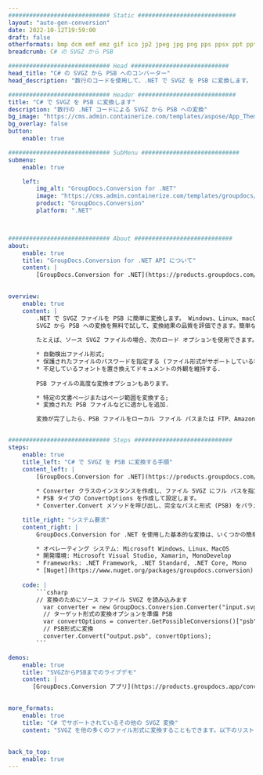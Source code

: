 ```yaml
---
############################# Static ############################
layout: "auto-gen-conversion"
date: 2022-10-12T19:59:00
draft: false
otherformats: bmp dcm emf emz gif ico jp2 jpeg jpg png pps ppsx ppt pptx psb psd svg svgz tga tif tiff webp wmf wmz
breadcrumb: C# の SVGZ から PSB

############################# Head ############################
head_title: "C# の SVGZ から PSB へのコンバーター"
head_description: "数行のコードを使用して、.NET で SVGZ を PSB に変換します。 GroupDocs ドキュメント変換 API を使用して、160 を超えるファイル形式を変換します。"

############################# Header ############################
title: "C# で SVGZ を PSB に変換します"
description: "数行の .NET コードによる SVGZ から PSB への変換"
bg_image: "https://cms.admin.containerize.com/templates/aspose/App_Themes/V3/images/bg/header1.png"
bg_overlay: false
button:
    enable: true

############################# SubMenu ############################
submenu:
    enable: true

    left:
        img_alt: "GroupDocs.Conversion for .NET"
        image: "https://cms.admin.containerize.com/templates/groupdocs/images/product-logos/90x90-noborder/groupdocs-conversion-net.png"
        product: "GroupDocs.Conversion"
        platform: ".NET"



############################# About ############################
about:
    enable: true
    title: "GroupDocs.Conversion for .NET API について"
    content: |
        [GroupDocs.Conversion for .NET](https://products.groupdocs.com/conversion/net/) を使用して、Microsoft Word、Excel、PowerPoint、PDF、Visio、およびその他の形式を変換できます。 GroupDocs.Conversion は、高いパフォーマンスが要求されるバックエンドおよび内部システムに適したスタンドアロン API です。 Microsoft や Open Office などのソフトウェアには依存しません。
    

overview:
    enable: true
    content: |
        .NET で SVGZ ファイルを PSB に簡単に変換します。 Windows、Linux、macOS など、任意のプラットフォームで C# コード行を 2 行だけ使用できます。
        SVGZ から PSB への変換を無料で試して、変換結果の品質を評価できます。簡単なファイル変換のシナリオに加えて、ソース SVGZ ファイルをロードし、出力 PSB 結果を保存するためのより高度なオプションを試すことができます。 
        
        たとえば、ソース SVGZ ファイルの場合、次のロード オプションを使用できます。

        * 自動検出ファイル形式;
        * 保護されたファイルのパスワードを指定する (ファイル形式がサポートしている場合);
        * 不足しているフォントを置き換えてドキュメントの外観を維持する.
        
        PSB ファイルの高度な変換オプションもあります。

        * 特定の文書ページまたはページ範囲を変換する;
        * 変換された PSB ファイルなどに透かしを追加.

        変換が完了したら、PSB ファイルをローカル ファイル パスまたは FTP、Amazon S3、Google Drive、Dropbox などのサードパーティ ストレージに保存できます。注意してください - SVGZ を {{ に変換するにはTO}} MS Office、Open Office、Adobe Acrobat Reader などの追加のソフトウェアをインストールする必要はありません。


############################# Steps ############################
steps:
    enable: true
    title_left: "C# で SVGZ を PSB に変換する手順"
    content_left: |
        [GroupDocs.Conversion for .NET](https://products.groupdocs.com/conversion/net/) を使用すると、開発者は数行のコードで SVGZ ファイルを PSB に簡単に変換できます。
        
        * Converter クラスのインスタンスを作成し、ファイル SVGZ にフル パスを指定します。
        * PSB タイプの ConvertOptions を作成して設定します。
        * Converter.Convert メソッドを呼び出し、完全なパスと形式 (PSB) をパラメーターとして渡します。

    title_right: "システム要求"
    content_right: |
        GroupDocs.Conversion for .NET を使用した基本的な変換は、いくつかの簡単な手順で実行できます。当社の API は、すべての主要なプラットフォームとオペレーティング システムでサポートされています。以下のコードを実行する前に、システムに次の前提条件がインストールされていることを確認してください。

        * オペレーティング システム: Microsoft Windows、Linux、MacOS
        * 開発環境: Microsoft Visual Studio, Xamarin, MonoDevelop
        * Frameworks: .NET Framework, .NET Standard, .NET Core, Mono
        * [Nuget](https://www.nuget.org/packages/groupdocs.conversion) から最新の GroupDocs.Conversion for .NET を取得します
         
    code: |
        ```csharp    
        // 変換のためにソース ファイル SVGZ を読み込みます
          var converter = new GroupDocs.Conversion.Converter("input.svgz");
          // ターゲット形式の変換オプションを準備 PSB
          var convertOptions = converter.GetPossibleConversions()["psb"].ConvertOptions;
          // PSB形式に変換
          converter.Convert("output.psb", convertOptions);
        ```

demos:
    enable: true
    title: "SVGZからPSBまでのライブデモ"
    content: |
       [GroupDocs.Conversion アプリ](https://products.groupdocs.app/conversion/family) Web サイトにアクセスして、今すぐ SVGZ を PSB に変換してください。オンラインデモには次の利点があります
          

more_formats:
    enable: true
    title: "C# でサポートされているその他の SVGZ 変換"
    content: "SVGZ を他の多くのファイル形式に変換することもできます。以下のリストをご覧ください。"
       
       
back_to_top:
    enable: true
---
```

